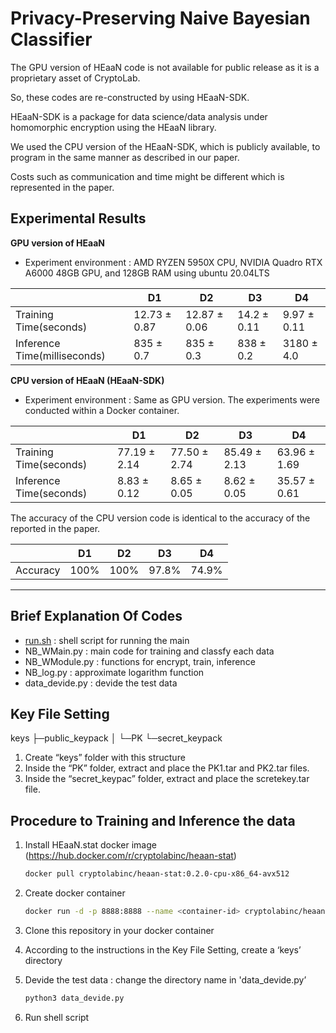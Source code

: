 # Privacy-Preserving Naive Bayesian Classifier

The GPU version of HEaaN code is not available for public release as it is a proprietary asset of CryptoLab.

So, these codes are re-constructed by using HEaaN-SDK.

HEaaN-SDK is a package for data science/data analysis under homomorphic encryption using the HEaaN library.

We used the CPU version of the HEaaN-SDK, which is publicly available, to program in the same manner as described in our paper.

Costs such as communication and time might be different which is represented in the paper.

## Experimental Results

**GPU version of HEaaN**

- Experiment environment : AMD RYZEN 5950X CPU, NVIDIA Quadro RTX A6000 48GB GPU, and 128GB RAM using ubuntu 20.04LTS

|  | D1 | D2 | D3 | D4 |
| --- | --- | --- | --- | --- |
| Training Time(seconds) | 12.73 ± 0.87 | 12.87 ± 0.06 | 14.2 ± 0.11 | 9.97 ± 0.11 |
| Inference Time(milliseconds) | 835 ± 0.7 | 835 ± 0.3 | 838 ± 0.2 | 3180 ± 4.0 |

**CPU version of HEaaN (HEaaN-SDK)**

- Experiment environment : Same as GPU version. The experiments were conducted within a Docker container.

|  | D1 | D2 | D3 | D4 |
| --- | --- | --- | --- | --- |
| Training Time(seconds) | 77.19 ± 2.14 | 77.50 ± 2.74 | 85.49 ± 2.13 | 63.96 ± 1.69 |
| Inference Time(seconds) | 8.83 ± 0.12 | 8.65 ± 0.05 | 8.62 ± 0.05 | 35.57 ± 0.61 |

The accuracy of the CPU version code is identical to the accuracy of the reported in the paper.

|  | D1 | D2 | D3 | D4 |
| --- | --- | --- | --- | --- |
| Accuracy | 100% | 100% | 97.8% | 74.9% |

---

## Brief Explanation Of Codes

- [run.sh](http://run.sh/) : shell script for running the main
- NB_WMain.py : main code for training and classfy each data
- NB_WModule.py : functions for encrypt, train, inference
- NB_log.py : approximate logarithm function
- data_devide.py : devide the test data

## Key File Setting

keys
├─public_keypack
│  └─PK
└─secret_keypack

1. Create “keys” folder with this structure
2. Inside the “PK” folder, extract and place the PK1.tar and PK2.tar files.
3. Inside the “secret_keypac” folder, extract and place the scretekey.tar file.

## Procedure to Training and Inference the data

1. Install HEaaN.stat docker image (https://hub.docker.com/r/cryptolabinc/heaan-stat)
    
    ```bash
    docker pull cryptolabinc/heaan-stat:0.2.0-cpu-x86_64-avx512
    
    ```
    
2. Create docker container
    
    ```bash
    docker run -d -p 8888:8888 --name <container-id> cryptolabinc/heaan-stat:0.2.0-cpu-x86_64-avx512
    
    ```
    
3. Clone this repository in your docker container
4. According to the instructions in the Key File Setting, create a ‘keys’ directory
5. Devide the test data : change the directory name in 'data_devide.py’
    
    ```bash
    python3 data_devide.py
    
    ```
    
6. Run shell script